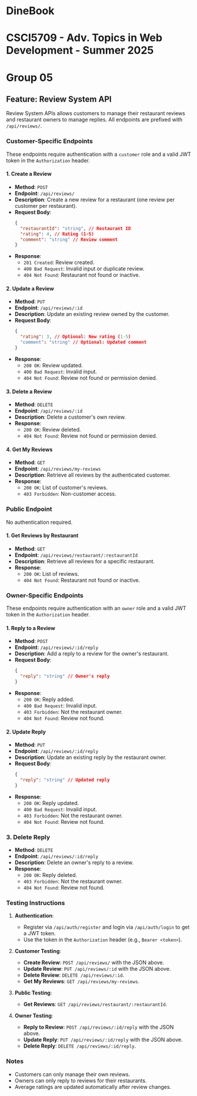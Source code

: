 # DineBook

# CSCI5709 - Adv. Topics in Web Development - Summer 2025

# Group 05

## Feature: Review System API

Review System APIs allows customers to manage their restaurant reviews and restaurant owners to manage replies. All endpoints are prefixed with `/api/reviews/`.

### Customer-Specific Endpoints

These endpoints require authentication with a `customer` role and a valid JWT token in the `Authorization` header.

#### 1. Create a Review

- **Method**: `POST`
- **Endpoint**: `/api/reviews/`
- **Description**: Create a new review for a restaurant (one review per customer per restaurant).
- **Request Body**:
  ```json
  {
    "restaurantId": "string", // Restaurant ID
    "rating": 4, // Rating (1-5)
    "comment": "string" // Review comment
  }
  ```
- **Response**:
  - `201 Created`: Review created.
  - `400 Bad Request`: Invalid input or duplicate review.
  - `404 Not Found`: Restaurant not found or inactive.

#### 2. Update a Review

- **Method**: `PUT`
- **Endpoint**: `/api/reviews/:id`
- **Description**: Update an existing review owned by the customer.
- **Request Body**:
  ```json
  {
    "rating": 3, // Optional: New rating (1-5)
    "comment": "string" // Optional: Updated comment
  }
  ```
- **Response**:
  - `200 OK`: Review updated.
  - `400 Bad Request`: Invalid input.
  - `404 Not Found`: Review not found or permission denied.

#### 3. Delete a Review

- **Method**: `DELETE`
- **Endpoint**: `/api/reviews/:id`
- **Description**: Delete a customer's own review.
- **Response**:
  - `200 OK`: Review deleted.
  - `404 Not Found`: Review not found or permission denied.

#### 4. Get My Reviews

- **Method**: `GET`
- **Endpoint**: `/api/reviews/my-reviews`
- **Description**: Retrieve all reviews by the authenticated customer.
- **Response**:
  - `200 OK`: List of customer's reviews.
  - `403 Forbidden`: Non-customer access.

### Public Endpoint

No authentication required.

#### 1. Get Reviews by Restaurant

- **Method**: `GET`
- **Endpoint**: `/api/reviews/restaurant/:restaurantId`
- **Description**: Retrieve all reviews for a specific restaurant.
- **Response**:
  - `200 OK`: List of reviews.
  - `404 Not Found`: Restaurant not found or inactive.

### Owner-Specific Endpoints

These endpoints require authentication with an `owner` role and a valid JWT token in the `Authorization` header.

#### 1. Reply to a Review

- **Method**: `POST`
- **Endpoint**: `/api/reviews/:id/reply`
- **Description**: Add a reply to a review for the owner's restaurant.
- **Request Body**:
  ```json
  {
    "reply": "string" // Owner's reply
  }
  ```
- **Response**:
  - `200 OK`: Reply added.
  - `400 Bad Request`: Invalid input.
  - `403 Forbidden`: Not the restaurant owner.
  - `404 Not Found`: Review not found.

#### 2. Update Reply

- **Method**: `PUT`
- **Endpoint**: `/api/reviews/:id/reply`
- **Description**: Update an existing reply by the restaurant owner.
- **Request Body**:
  ```json
  {
    "reply": "string" // Updated reply
  }
  ```
- **Response**:
  - `200 OK`: Reply updated.
  - `400 Bad Request`: Invalid input.
  - `403 Forbidden`: Not the restaurant owner.
  - `404 Not Found`: Review not found.

### 3. Delete Reply

- **Method**: `DELETE`
- **Endpoint**: `/api/reviews/:id/reply`
- **Description**: Delete an owner's reply to a review.
- **Response**:
  - `200 OK`: Reply deleted.
  - `403 Forbidden`: Not the restaurant owner.
  - `404 Not Found`: Review not found.

### Testing Instructions

1. **Authentication**:

   - Register via `/api/auth/register` and login via `/api/auth/login` to get a JWT token.
   - Use the token in the `Authorization` header (e.g., `Bearer <token>`).

2. **Customer Testing**:

   - **Create Review**: `POST /api/reviews/` with the JSON above.
   - **Update Review**: `PUT /api/reviews/:id` with the JSON above.
   - **Delete Review**: `DELETE /api/reviews/:id`.
   - **Get My Reviews**: `GET /api/reviews/my-reviews`.

3. **Public Testing**:

   - **Get Reviews**: `GET /api/reviews/restaurant/:restaurantId`.

4. **Owner Testing**:
   - **Reply to Review**: `POST /api/reviews/:id/reply` with the JSON above.
   - **Update Reply**: `PUT /api/reviews/:id/reply` with the JSON above.
   - **Delete Reply**: `DELETE /api/reviews/:id/reply`.

### Notes

- Customers can only manage their own reviews.
- Owners can only reply to reviews for their restaurants.
- Average ratings are updated automatically after review changes.
